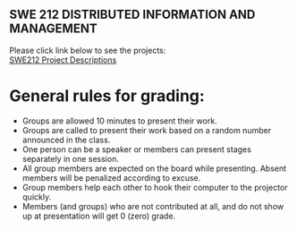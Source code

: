 ## SWE 212 DISTRIBUTED INFORMATION AND MANAGEMENT

Please click link below to see the projects: <br>
[SWE212 Project Descriptions](SWE212_ProjectDescriptions_2024.pdf)

# General rules for grading:
* Groups are allowed 10 minutes to present their work.
* Groups are called to present their work based on a random number announced in the class. 
* One person can be a speaker or members can present stages separately in one session.
* All group members are expected on the board while presenting. Absent members will be penalized according to excuse.
* Group members help each other to hook their computer to the projector quickly.
* Members (and groups) who are not contributed at all, and do not show up at presentation will get 0 (zero) grade.
